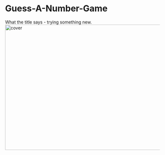# Guess-A-Number-Game
What the title says - trying something new.
<img width="631" height="410" alt="cover" src="https://github.com/user-attachments/assets/41c38222-afbe-47b1-98e6-44c49d404075" />


